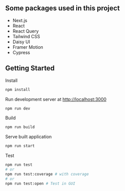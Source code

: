 ## Some packages used in this project
- Next.js
- React
- React Query
- Tailwind CSS
- Daisy UI
- Framer Motion
- Cypress

## Getting Started

Install

```bash
npm install
```

Run development server at [http://localhost:3000](http://localhost:3000)

```bash
npm run dev
```

Build

```bash
npm run build
```

Serve built application

```bash
npm run start
```

Test

```bash
npm run test
# or
npm run test:coverage # with coverage
# or
npm run test:open # Test in GUI
```
